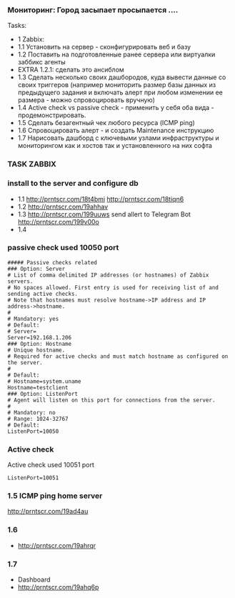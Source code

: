 ### Мониторинг: Город засыпает просыпается ....
Tasks:
* 1 Zabbix:
* 1.1 Установить на сервер - сконфигурировать веб и базу 
* 1.2 Поставить на подготовленные ранее сервера или виртуалки заббикс агенты 
* EXTRA 1.2.1: сделать это ансиблом
* 1.3 Сделать несколько своих дашбородов, куда вывести данные со своих триггеров (например мониторить размер базы данных из предыдущего задания и включать алерт при любом изменении ее размера - можно спровоцировать вручную)
* 1.4 Active check vs passive check - применить у себя оба вида - продемонстрировать.
* 1.5 Сделать безагентный чек любого ресурса (ICMP ping)
* 1.6 Спровоцировать алерт - и создать Maintenance инструкцию 
* 1.7 Нарисовать дашборд с ключевыми узлами инфраструктуры и мониторингом как и хостов так и установленного на них софта


### TASK ZABBIX

### install to the server and configure db
* 1.1
http://prntscr.com/18t4bmi 
http://prntscr.com/18tiqn6 
* 1.2
http://prntscr.com/19ahhav
* 1.3
http://prntscr.com/199uuws
send allert to Telegram Bot
http://prntscr.com/199v00o
* 1.4  
### passive check used 10050 port
```
##### Passive checks related
### Option: Server
# List of comma delimited IP addresses (or hostnames) of Zabbix servers.
# No spaces allowed. First entry is used for receiving list of and sending active checks.
# Note that hostnames must resolve hostname->IP address and IP address->hostname.
#
# Mandatory: yes
# Default:
# Server=
Server=192.168.1.206
### Option: Hostname
# Unique hostname.
# Required for active checks and must match hostname as configured on the server.
#
# Default:
# Hostname=system.uname
Hostname=testclient
### Option: ListenPort
# Agent will listen on this port for connections from the server.
#
# Mandatory: no
# Range: 1024-32767
# Default:
ListenPort=10050
```
### Active check 
Active check used 10051 port
```
ListenPort=10051
```

### 1.5 ICMP ping home server 
http://prntscr.com/19ad4au

### 1.6 
* http://prntscr.com/19ahrqr
### 1.7
* Dashboard
* http://prntscr.com/19ahq6p

